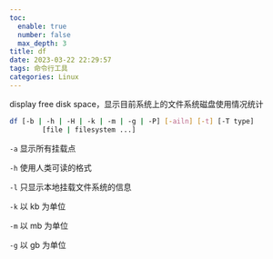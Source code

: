 ```yaml
---
toc:
  enable: true
  number: false
  max_depth: 3
title: df
date: 2023-03-22 22:29:57
tags: 命令行工具
categories: Linux
---
```


display free disk space，显示目前系统上的文件系统磁盘使用情况统计

```sh
df [-b | -h | -H | -k | -m | -g | -P] [-ailn] [-t] [-T type]
        [file | filesystem ...]
```

`-a` 显示所有挂载点

`-h` 使用人类可读的格式

`-l` 只显示本地挂载文件系统的信息

`-k` 以 kb 为单位

`-m` 以 mb 为单位

`-g` 以 gb 为单位
